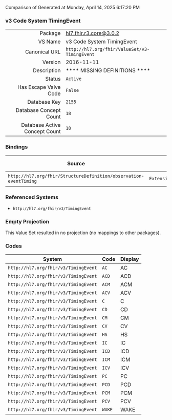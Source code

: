 Comparison of 
Generated at Monday, April 14, 2025 6:17:20 PM

### v3 Code System TimingEvent

|      |     |
| ---: | --- |
| Package | hl7.fhir.r3.core@3.0.2 |
| VS Name | v3 Code System TimingEvent |
| Canonical URL | `http://hl7.org/fhir/ValueSet/v3-TimingEvent` |
| Version | 2016-11-11 |
| Description | **** MISSING DEFINITIONS **** |
| Status | `Active` |
| Has Escape Valve Code | `False` |
| Database Key | `2155` |
| Database Concept Count | `18` |
| Database Active Concept Count | `18` |
### Bindings

| Source | Element | Binding | Strength | Element Short |
| ------ | ------- | ------- | -------- | ------------- |
| `http://hl7.org/fhir/StructureDefinition/observation-eventTiming` | `Extension.extension.valueCodeableConcept` | `http://hl7.org/fhir/ValueSet/v3-TimingEvent` | `Extensible` | Value of extension |

### Referenced Systems

* `http://hl7.org/fhir/v3/TimingEvent`
### Empty Projection

This Value Set resulted in no projection (no mappings to other packages).

### Codes

| System | Code | Display |
| ------ | ---- | ------- |
| `http://hl7.org/fhir/v3/TimingEvent` | `AC` | AC |
| `http://hl7.org/fhir/v3/TimingEvent` | `ACD` | ACD |
| `http://hl7.org/fhir/v3/TimingEvent` | `ACM` | ACM |
| `http://hl7.org/fhir/v3/TimingEvent` | `ACV` | ACV |
| `http://hl7.org/fhir/v3/TimingEvent` | `C` | C |
| `http://hl7.org/fhir/v3/TimingEvent` | `CD` | CD |
| `http://hl7.org/fhir/v3/TimingEvent` | `CM` | CM |
| `http://hl7.org/fhir/v3/TimingEvent` | `CV` | CV |
| `http://hl7.org/fhir/v3/TimingEvent` | `HS` | HS |
| `http://hl7.org/fhir/v3/TimingEvent` | `IC` | IC |
| `http://hl7.org/fhir/v3/TimingEvent` | `ICD` | ICD |
| `http://hl7.org/fhir/v3/TimingEvent` | `ICM` | ICM |
| `http://hl7.org/fhir/v3/TimingEvent` | `ICV` | ICV |
| `http://hl7.org/fhir/v3/TimingEvent` | `PC` | PC |
| `http://hl7.org/fhir/v3/TimingEvent` | `PCD` | PCD |
| `http://hl7.org/fhir/v3/TimingEvent` | `PCM` | PCM |
| `http://hl7.org/fhir/v3/TimingEvent` | `PCV` | PCV |
| `http://hl7.org/fhir/v3/TimingEvent` | `WAKE` | WAKE |
